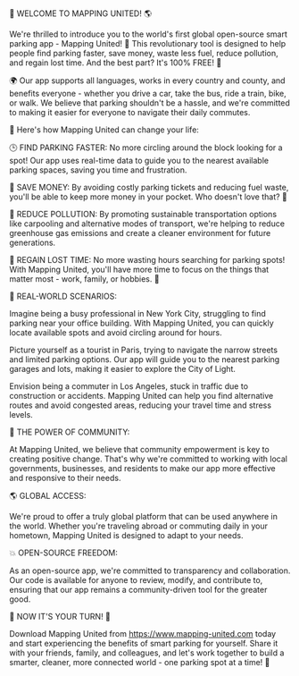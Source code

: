 🚨 WELCOME TO MAPPING UNITED! 🌎

We're thrilled to introduce you to the world's first global open-source smart parking app - Mapping United! 📱 This revolutionary tool is designed to help people find parking faster, save money, waste less fuel, reduce pollution, and regain lost time. And the best part? It's 100% FREE! 🎉

🌍 Our app supports all languages, works in every country and county, and benefits everyone - whether you drive a car, take the bus, ride a train, bike, or walk. We believe that parking shouldn't be a hassle, and we're committed to making it easier for everyone to navigate their daily commutes.

💪 Here's how Mapping United can change your life:

🕒 FIND PARKING FASTER: No more circling around the block looking for a spot! Our app uses real-time data to guide you to the nearest available parking spaces, saving you time and frustration.

💸 SAVE MONEY: By avoiding costly parking tickets and reducing fuel waste, you'll be able to keep more money in your pocket. Who doesn't love that? 🤑

🌟 REDUCE POLLUTION: By promoting sustainable transportation options like carpooling and alternative modes of transport, we're helping to reduce greenhouse gas emissions and create a cleaner environment for future generations.

💼 REGAIN LOST TIME: No more wasting hours searching for parking spots! With Mapping United, you'll have more time to focus on the things that matter most - work, family, or hobbies. 🎨

🌆 REAL-WORLD SCENARIOS:

Imagine being a busy professional in New York City, struggling to find parking near your office building. With Mapping United, you can quickly locate available spots and avoid circling around for hours.

Picture yourself as a tourist in Paris, trying to navigate the narrow streets and limited parking options. Our app will guide you to the nearest parking garages and lots, making it easier to explore the City of Light.

Envision being a commuter in Los Angeles, stuck in traffic due to construction or accidents. Mapping United can help you find alternative routes and avoid congested areas, reducing your travel time and stress levels.

💬 THE POWER OF COMMUNITY:

At Mapping United, we believe that community empowerment is key to creating positive change. That's why we're committed to working with local governments, businesses, and residents to make our app more effective and responsive to their needs.

🌎 GLOBAL ACCESS:

We're proud to offer a truly global platform that can be used anywhere in the world. Whether you're traveling abroad or commuting daily in your hometown, Mapping United is designed to adapt to your needs.

💥 OPEN-SOURCE FREEDOM:

As an open-source app, we're committed to transparency and collaboration. Our code is available for anyone to review, modify, and contribute to, ensuring that our app remains a community-driven tool for the greater good.

🎉 NOW IT'S YOUR TURN! 🎉

Download Mapping United from https://www.mapping-united.com today and start experiencing the benefits of smart parking for yourself. Share it with your friends, family, and colleagues, and let's work together to build a smarter, cleaner, more connected world - one parking spot at a time! 🌟